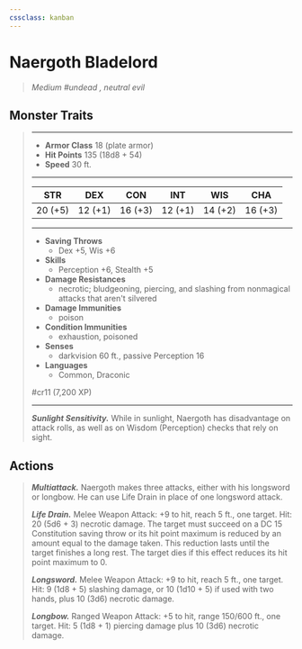 ```yaml
---
cssclass: kanban
---
```


# Naergoth Bladelord
>*Medium #undead , neutral evil*
## Monster Traits
>___
>- **Armor Class** 18 (plate armor)
>- **Hit Points** 135 (18d8 + 54)
>- **Speed** 30 ft.
>___
>|STR|DEX|CON|INT|WIS|CHA|
>|:---:|:---:|:---:|:---:|:---:|:---:|
>|20 (+5)|12 (+1)|16 (+3)|12 (+1)|14 (+2)|16 (+3)|
>___
>- **Saving Throws**
>	 - Dex +5, Wis +6
>- **Skills**
>	 - Perception +6, Stealth +5
>- **Damage Resistances**
>	 - necrotic; bludgeoning, piercing, and slashing from nonmagical attacks that aren't silvered
>- **Damage Immunities**
>	 - poison
>- **Condition Immunities**
>	 - exhaustion, poisoned
>- **Senses**
>	 - darkvision 60 ft., passive Perception 16
>- **Languages**
>	 - Common, Draconic
>
> #cr11 (7,200 XP)
>___
>***Sunlight Sensitivity.*** While in sunlight, Naergoth has disadvantage on attack rolls, as well as on Wisdom (Perception) checks that rely on sight.  
>
## Actions
>***Multiattack.*** Naergoth makes three attacks, either with his longsword or longbow. He can use Life Drain in place of one longsword attack.  
>
>***Life Drain.*** Melee Weapon Attack: +9 to hit, reach 5 ft., one target. Hit: 20 (5d6 + 3) necrotic damage. The target must succeed on a DC 15 Constitution saving throw or its hit point maximum is reduced by an amount equal to the damage taken. This reduction lasts until the target finishes a long rest. The target dies if this effect reduces its hit point maximum to 0.  
>
>***Longsword.*** Melee Weapon Attack: +9 to hit, reach 5 ft., one target. Hit: 9 (1d8 + 5) slashing damage, or 10 (1d10 + 5) if used with two hands, plus 10 (3d6) necrotic damage.  
>
>***Longbow.*** Ranged Weapon Attack: +5 to hit, range 150/600 ft., one target. Hit: 5 (1d8 + 1) piercing damage plus 10 (3d6) necrotic damage.